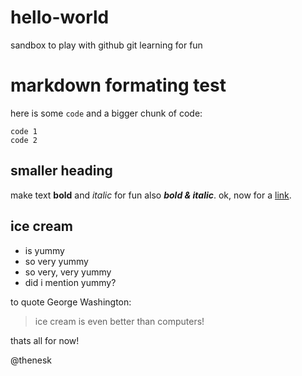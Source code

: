 # hello-world
sandbox to play with github
git learning for fun

# markdown formating test
here is some `code`
and a bigger chunk of code:
```
code 1
code 2
```
## smaller heading
make text **bold** and *italic* for fun
also **_bold & italic_**.
ok, now for a [link](https://www.google.com).

## ice cream
- is yummy
- so very yummy
- so very, very yummy
- did i mention yummy?


to quote George Washington:
> ice cream is even better than computers!

thats all for now!

@thenesk 
